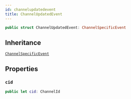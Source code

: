 ```yaml
---
id: channelupdatedevent 
title: ChannelUpdatedEvent
--- 
```


``` swift
public struct ChannelUpdatedEvent: ChannelSpecificEvent 
```

## Inheritance

[`ChannelSpecificEvent`](ChannelSpecificEvent)

## Properties

### `cid`

``` swift
public let cid: ChannelId
```
